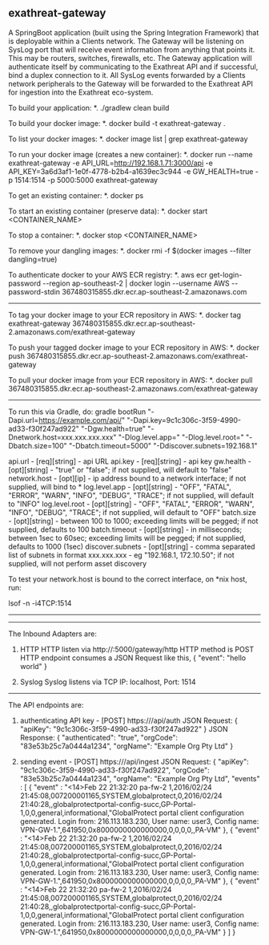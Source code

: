 exathreat-gateway
-----------------
A SpringBoot application (built using the Spring Integration Framework) that is deployable within a Clients network. The Gateway will be listening on SysLog port that will receive event information from anything that points it. This may be routers, switches, firewalls, etc. The Gateway application will authenticate itself by communicating to the Exathreat API and if successful, bind a duplex connection to it. All SysLog events forwarded by a Clients network peripherals to the Gateway will be forwarded to the Exathreat API for ingestion into the Exathreat eco-system. 

To build your application:
*. ./gradlew clean build

To build your docker image: 
*. docker build -t exathreat-gateway .

To list your docker images:
*. docker image list | grep exathreat-gateway

To run your docker image (creates a new container):
*. docker run --name exathreat-gateway -e API_URL=http://192.168.1.71:3000/api -e API_KEY=3a6d3af1-1e0f-4778-b2b4-a1639ec3c944 -e GW_HEALTH=true -p 1514:1514 -p 5000:5000 exathreat-gateway

To get an existing container:
*. docker ps

To start an existing container (preserve data):
*. docker start <CONTAINER_NAME>

To stop a container:
*. docker stop <CONTAINER_NAME>

To remove your dangling images:
*. docker rmi -f $(docker images --filter dangling=true)

To authenticate docker to your AWS ECR registry:
*. aws ecr get-login-password --region ap-southeast-2 | docker login --username AWS --password-stdin 367480315855.dkr.ecr.ap-southeast-2.amazonaws.com

---

To tag your docker image to your ECR repository in AWS:
*. docker tag exathreat-gateway 367480315855.dkr.ecr.ap-southeast-2.amazonaws.com/exathreat-gateway

To push your tagged docker image to your ECR repository in AWS:
*. docker push 367480315855.dkr.ecr.ap-southeast-2.amazonaws.com/exathreat-gateway

To pull your docker image from your ECR repository in AWS:
*. docker pull 367480315855.dkr.ecr.ap-southeast-2.amazonaws.com/exathreat-gateway

-------------

To run this via Gradle, do:
gradle bootRun "-Dapi.url=https://example.com/api/" "-Dapi.key=9c1c306c-3f59-4990-ad33-f30f247ad922" "-Dgw.health=true" "-Dnetwork.host=xxx.xxx.xxx.xxx" "-Dlog.level.app=<LEVEL>" "-Dlog.level.root=<LEVEL>" "-Dbatch.size=100" "-Dbatch.timeout=5000" "-Ddiscover.subnets=192.168.1"

api.url				 		- [req][string]	- api URL
api.key						- [req][string] - api key
gw.health			 		- [opt][string] - "true" or "false"; if not supplied, will default to "false"
network.host	 		- [opt][ip]			- ip address bound to a network interface; if not supplied, will bind to *
log.level.app	 		- [opt][string]	- "OFF", "FATAL", "ERROR", "WARN", "INFO", "DEBUG", "TRACE"; if not supplied, will default to "INFO"
log.level.root 		- [opt][string]	- "OFF", "FATAL", "ERROR", "WARN", "INFO", "DEBUG", "TRACE"; if not supplied, will default to "OFF"
batch.size		 		- [opt][string]	- between 100 to 1000; exceeding limits will be pegged; if not supplied, defaults to 100
batch.timeout	 		- [opt][string]	- in milliseconds; between 1sec to 60sec; exceeding limits will be pegged; if not supplied, defaults to 1000 (1sec)
discover.subnets	- [opt][string]	- comma separated list of subnets in format xxx.xxx.xxx - eg "192.168.1, 172.10.50"; if not supplied, will not perform asset discovery

To test your network.host is bound to the correct interface, on *nix host, run:

lsof -n -i4TCP:1514

-------------











-------------
The Inbound Adapters are:
1. HTTP
HTTP listen via http://<some-host>:5000/gateway/http
HTTP method is POST
HTTP endpoint consumes a JSON Request like this,
{
	"event": "hello world"
}

2. Syslog
Syslog listens via TCP IP: localhost, Port: 1514

-------------
The API endpoints are:

1. authenticating API key - [POST] https://<some-host>/api/auth
JSON Request: 
{
	"apiKey": "9c1c306c-3f59-4990-ad33-f30f247ad922"
}
JSON Response:
{
  "authenticated": "true",
  "orgCode": "83e53b25c7a0444a1234",
  "orgName": "Example Org Pty Ltd"
}

2. sending event - [POST] https://<some-host>/api/ingest
JSON Request:
{
  "apiKey": "9c1c306c-3f59-4990-ad33-f30f247ad922",
  "orgCode": "83e53b25c7a0444a1234",
  "orgName": "Example Org Pty Ltd",
  "events" : [
		{
				"event" : "<14>Feb  22 21:32:20 pa-fw-2 1,2016/02/24 21:45:08,007200001165,SYSTEM,globalprotect,0,2016/02/24 21:40:28,,globalprotectportal-config-succ,GP-Portal-1,0,0,general,informational,\"GlobalProtect portal client configuration generated. Login from: 216.113.183.230, User name: user3, Config name: VPN-GW-1.\",641950,0x8000000000000000,0,0,0,0,,PA-VM"
		},
		{
				"event" : "<14>Feb  22 21:32:20 pa-fw-2 1,2016/02/24 21:45:08,007200001165,SYSTEM,globalprotect,0,2016/02/24 21:40:28,,globalprotectportal-config-succ,GP-Portal-1,0,0,general,informational,\"GlobalProtect portal client configuration generated. Login from: 216.113.183.230, User name: user3, Config name: VPN-GW-1.\",641950,0x8000000000000000,0,0,0,0,,PA-VM"
		},
		{
				"event" : "<14>Feb  22 21:32:20 pa-fw-2 1,2016/02/24 21:45:08,007200001165,SYSTEM,globalprotect,0,2016/02/24 21:40:28,,globalprotectportal-config-succ,GP-Portal-1,0,0,general,informational,\"GlobalProtect portal client configuration generated. Login from: 216.113.183.230, User name: user3, Config name: VPN-GW-1.\",641950,0x8000000000000000,0,0,0,0,,PA-VM"
		}
	]
}